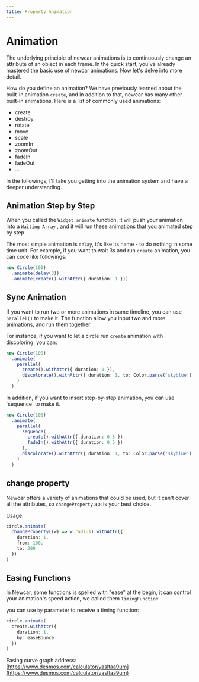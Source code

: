 ```yaml
---
title: Property Animation
---
```


<script setup lang="ts">
import { default as DemoDiscolorate } from './demos/animation/discolorate.vue'
import { default as DemoFadeIn} from './demos/animation/fadeIn.vue'
</script>

# Animation

The underlying principle of newcar animations is to continuously change an attribute of an object in each frame. In the quick start, you've already mastered the basic use of newcar animations. Now let's delve into more detail.

How do you define an animation? We have previously learned about the built-in animation `create`, and in addition to that, newcar has many other built-in animations. Here is a list of commonly used animations:

- create
- destroy
- rotate
- move
- scale
- zoomIn
- zoomOut
- fadeIn
- fadeOut
- ...

In the followings, I'll take you getting into the animation system and have a deeper understanding.

## Animation Step by Step

When you called the `Widget.animate` function, it will push your animation into a `Waiting Array` , and it will run these animations that you animated step by step

The most simple animation is `delay`, it's like its name - to do nothing in some time unit. For example, if you want to wait 3s and run `create` animation, you can code like followings:

```ts
new Circle(100)
  .animate(delay(3))
  .animate(create().withAttr({ duration: 1 }))
```

## Sync Animation

If you want to run two or more animations in same timeline, you can use `parallel()` to make it. The function allow you input two and more animations, and run them together.

For instance, if you want to let a circle run `create` animation with discoloring, you can:

```ts
new Circle(100)
  .animate(
    parallel(
      create().withAttr({ duration: 1 }),
      discolorate().withAttr({ duration: 1, to: Color.parse('skyblue') })
    )
  )
```
<DemoDiscolorate/>
In addition, if you want to insert step-by-step animation, you can use `sequence` to make it.

```ts
new Circle(100)
  .animate(
    parallel(
      sequence(
        create().withAttr({ duration: 0.5 }),
        fadeIn().withAttr({ duration: 0.5 })
      ),
      discolorate().withAttr({ duration: 1, to: Color.parse('skyblue') })
    )
  )
```
<DemoFadeIn/>

## change property

Newcar offers a variety of animations that could be used, but it can't cover all the attributes, so `changeProperty` api is your best choice.

Usage:

```ts
circle.animate(
  changeProperty((w) => w.radius).withAttr({
    duration: 1,
    from: 100,
    to: 300
  })
)
```

## Easing Functions

In Newcar, some functions is spelled with "ease" at the begin, it can control your animation's speed action, we called them `TimingFunction`

you can use `by` parameter to receive a timing function:

```ts
circle.animate(
  create.withAttr({
    duration: 1,
    by: easeBounce
  })
)
```

Easing curve graph address: [https://www.desmos.com/calculator/yasltaa9um](https://www.desmos.com/calculator/yasltaa9um)
